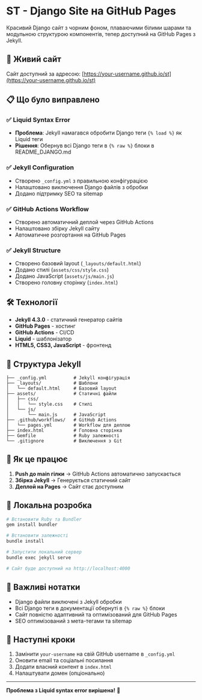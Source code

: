 # ST - Django Site на GitHub Pages

Красивий Django сайт з чорним фоном, плаваючими білими шарами та модульною структурою компонентів, тепер доступний на GitHub Pages з Jekyll.

## 🚀 Живий сайт

Сайт доступний за адресою: [https://your-username.github.io/st](https://your-username.github.io/st)

## 📋 Що було виправлено

### ✅ Liquid Syntax Error
- **Проблема**: Jekyll намагався обробити Django теги `{% load %}` як Liquid теги
- **Рішення**: Обернув всі Django теги в `{% raw %}` блоки в README_DJANGO.md

### ✅ Jekyll Configuration
- Створено `_config.yml` з правильною конфігурацією
- Налаштовано виключення Django файлів з обробки
- Додано підтримку SEO та sitemap

### ✅ GitHub Actions Workflow
- Створено автоматичний деплой через GitHub Actions
- Налаштовано збірку Jekyll сайту
- Автоматичне розгортання на GitHub Pages

### ✅ Jekyll Structure
- Створено базовий layout (`_layouts/default.html`)
- Додано стилі (`assets/css/style.css`)
- Додано JavaScript (`assets/js/main.js`)
- Створено головну сторінку (`index.html`)

## 🛠 Технології

- **Jekyll 4.3.0** - статичний генератор сайтів
- **GitHub Pages** - хостинг
- **GitHub Actions** - CI/CD
- **Liquid** - шаблонізатор
- **HTML5, CSS3, JavaScript** - фронтенд

## 📁 Структура Jekyll

```
├── _config.yml          # Jekyll конфігурація
├── _layouts/            # Шаблони
│   └── default.html     # Базовий layout
├── assets/              # Статичні файли
│   ├── css/
│   │   └── style.css    # Стилі
│   └── js/
│       └── main.js      # JavaScript
├── .github/workflows/   # GitHub Actions
│   └── pages.yml        # Workflow для деплою
├── index.html           # Головна сторінка
├── Gemfile              # Ruby залежності
└── .gitignore           # Виключення з Git
```

## 🚀 Як це працює

1. **Push до main гілки** → GitHub Actions автоматично запускається
2. **Збірка Jekyll** → Генерується статичний сайт
3. **Деплой на Pages** → Сайт стає доступним

## 🔧 Локальна розробка

```bash
# Встановити Ruby та Bundler
gem install bundler

# Встановити залежності
bundle install

# Запустити локальний сервер
bundle exec jekyll serve

# Сайт буде доступний на http://localhost:4000
```

## 📝 Важливі нотатки

- Django файли виключені з Jekyll обробки
- Всі Django теги в документації обернуті в `{% raw %}` блоки
- Сайт повністю адаптивний та оптимізований для GitHub Pages
- SEO оптимізований з мета-тегами та sitemap

## 🎯 Наступні кроки

1. Замінити `your-username` на свій GitHub username в `_config.yml`
2. Оновити email та соціальні посилання
3. Додати власний контент в `index.html`
4. Налаштувати домен (опціонально)

---

**Проблема з Liquid syntax error вирішена!** 🎉
